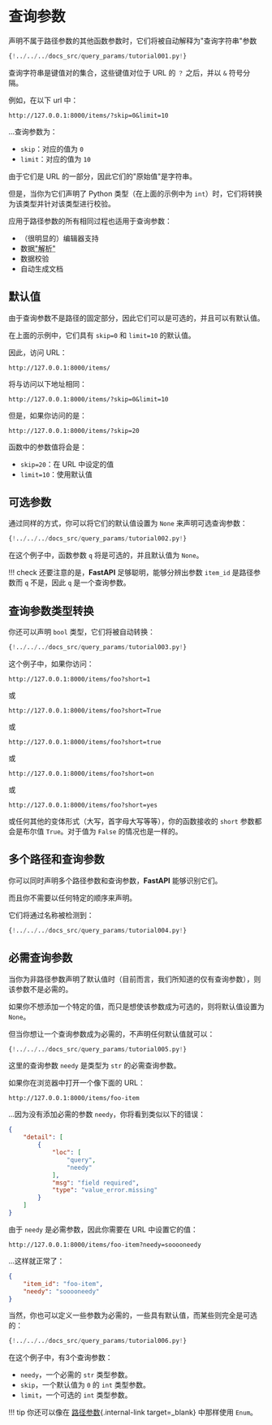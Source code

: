 # 查询参数

声明不属于路径参数的其他函数参数时，它们将被自动解释为"查询字符串"参数

```Python hl_lines="9"
{!../../../docs_src/query_params/tutorial001.py!}
```

查询字符串是键值对的集合，这些键值对位于 URL 的 `？` 之后，并以 `&` 符号分隔。

例如，在以下 url 中：

```
http://127.0.0.1:8000/items/?skip=0&limit=10
```

...查询参数为：

* `skip`：对应的值为 `0`
* `limit`：对应的值为 `10`

由于它们是 URL 的一部分，因此它们的"原始值"是字符串。

但是，当你为它们声明了 Python 类型（在上面的示例中为 `int`）时，它们将转换为该类型并针对该类型进行校验。

应用于路径参数的所有相同过程也适用于查询参数：

* （很明显的）编辑器支持
* 数据<abbr title="将来自 HTTP 请求的字符串转换为 Python 数据类型">"解析"</abbr>
* 数据校验
* 自动生成文档

## 默认值

由于查询参数不是路径的固定部分，因此它们可以是可选的，并且可以有默认值。

在上面的示例中，它们具有 `skip=0` 和 `limit=10` 的默认值。

因此，访问 URL：

```
http://127.0.0.1:8000/items/
```

将与访问以下地址相同：

```
http://127.0.0.1:8000/items/?skip=0&limit=10
```

但是，如果你访问的是：

```
http://127.0.0.1:8000/items/?skip=20
```

函数中的参数值将会是：

* `skip=20`：在 URL 中设定的值
* `limit=10`：使用默认值

## 可选参数

通过同样的方式，你可以将它们的默认值设置为 `None` 来声明可选查询参数：

```Python hl_lines="7"
{!../../../docs_src/query_params/tutorial002.py!}
```

在这个例子中，函数参数 `q` 将是可选的，并且默认值为 `None`。

!!! check
    还要注意的是，**FastAPI** 足够聪明，能够分辨出参数 `item_id` 是路径参数而 `q` 不是，因此 `q` 是一个查询参数。

## 查询参数类型转换

你还可以声明 `bool` 类型，它们将被自动转换：

```Python hl_lines="7"
{!../../../docs_src/query_params/tutorial003.py!}
```

这个例子中，如果你访问：

```
http://127.0.0.1:8000/items/foo?short=1
```

或

```
http://127.0.0.1:8000/items/foo?short=True
```

或

```
http://127.0.0.1:8000/items/foo?short=true
```

或

```
http://127.0.0.1:8000/items/foo?short=on
```

或

```
http://127.0.0.1:8000/items/foo?short=yes
```

或任何其他的变体形式（大写，首字母大写等等），你的函数接收的 `short` 参数都会是布尔值 `True`。对于值为 `False` 的情况也是一样的。


## 多个路径和查询参数

你可以同时声明多个路径参数和查询参数，**FastAPI** 能够识别它们。

而且你不需要以任何特定的顺序来声明。

它们将通过名称被检测到：

```Python hl_lines="6  8"
{!../../../docs_src/query_params/tutorial004.py!}
```

## 必需查询参数

当你为非路径参数声明了默认值时（目前而言，我们所知道的仅有查询参数），则该参数不是必需的。

如果你不想添加一个特定的值，而只是想使该参数成为可选的，则将默认值设置为 `None`。

但当你想让一个查询参数成为必需的，不声明任何默认值就可以：

```Python hl_lines="6-7"
{!../../../docs_src/query_params/tutorial005.py!}
```

这里的查询参数 `needy` 是类型为 `str` 的必需查询参数。

如果你在浏览器中打开一个像下面的 URL：

```
http://127.0.0.1:8000/items/foo-item
```

...因为没有添加必需的参数 `needy`，你将看到类似以下的错误：

```JSON
{
    "detail": [
        {
            "loc": [
                "query",
                "needy"
            ],
            "msg": "field required",
            "type": "value_error.missing"
        }
    ]
}
```

由于 `needy` 是必需参数，因此你需要在 URL 中设置它的值：

```
http://127.0.0.1:8000/items/foo-item?needy=sooooneedy
```

...这样就正常了：

```JSON
{
    "item_id": "foo-item",
    "needy": "sooooneedy"
}
```

当然，你也可以定义一些参数为必需的，一些具有默认值，而某些则完全是可选的：

```Python hl_lines="7"
{!../../../docs_src/query_params/tutorial006.py!}
```

在这个例子中，有3个查询参数：

* `needy`，一个必需的 `str` 类型参数。
* `skip`，一个默认值为 `0` 的 `int` 类型参数。
* `limit`，一个可选的 `int` 类型参数。

!!! tip
    你还可以像在 [路径参数](path-params.md#_8){.internal-link target=_blank} 中那样使用 `Enum`。

